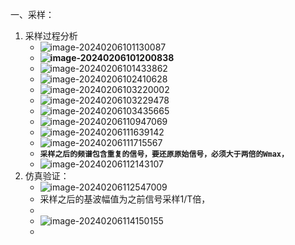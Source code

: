 一、采样：

1. 采样过程分析
   - ![image-20240206101130087](J:\Git-Space\Typora\image-20240206101130087.png)
   - **![image-20240206101200838](J:\Git-Space\Typora\image-20240206101200838.png)**
   -   ![image-20240206101433862](J:\Git-Space\Typora\image-20240206101433862.png)
   - ![image-20240206102410628](J:\Git-Space\Typora\image-20240206102410628.png)
   - ![image-20240206103220002](J:\Git-Space\Typora\image-20240206103220002.png)
   - ![image-20240206103229478](J:\Git-Space\Typora\image-20240206103229478.png)
   - ![image-20240206103435665](J:\Git-Space\Typora\image-20240206103435665.png)
   - ![image-20240206110947069](J:\Git-Space\Typora\image-20240206110947069.png)
   - ![image-20240206111639142](J:\Git-Space\Typora\image-20240206111639142.png)
   - ![image-20240206111715567](J:\Git-Space\Typora\image-20240206111715567.png)
   - **`采样之后的频谱包含重复的信号，要还原原始信号，必须大于两倍的Wmax，`**
   - ![image-20240206112143107](J:\Git-Space\Typora\image-20240206112143107.png)
2. 仿真验证：
   - ![image-20240206112547009](J:\Git-Space\Typora\image-20240206112547009.png)
   - 采样之后的基波幅值为之前信号采样1/T倍，
   - 
   - ![image-20240206114150155](J:\Git-Space\Typora\image-20240206114150155.png)
   - 